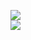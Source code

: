 [![](https://img.shields.io/badge/Made%20With-Github%20Spray-lightgrey.svg?style=for-the-badge&logo=github)](https://github.com/Annihil/github-spray#3126)  
[![](https://i.imgur.com/2DrTn0Z.gif)](https://github.com/Annihil/github-spray)